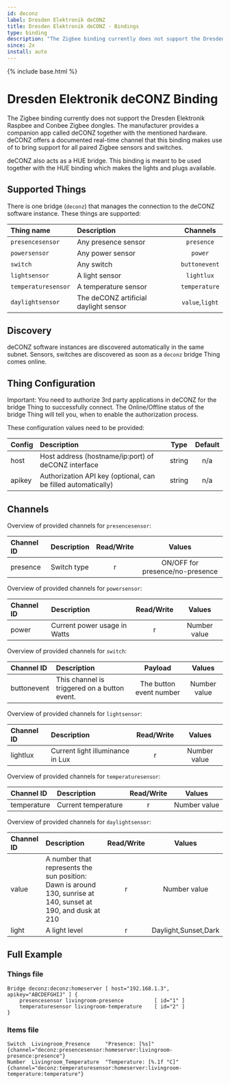 ```yaml
---
id: deconz
label: Dresden Elektronik deCONZ
title: Dresden Elektronik deCONZ - Bindings
type: binding
description: "The Zigbee binding currently does not support the Dresden Elektronik Raspbee and Conbee Zigbee dongles."
since: 2x
install: auto
---
```


<!-- Attention authors: Do not edit directly. Please add your changes to the appropriate source repository -->

{% include base.html %}

# Dresden Elektronik deCONZ Binding

The Zigbee binding currently does not support the Dresden Elektronik Raspbee and Conbee Zigbee dongles.
The manufacturer provides a companion app called deCONZ together with the mentioned hardware. deCONZ
offers a documented real-time channel that this binding makes use of to bring support for all
paired Zigbee sensors and switches.

deCONZ also acts as a HUE bridge. This binding is meant to be used together with the HUE binding
which makes the lights and plugs available.

## Supported Things

There is one bridge (`deconz`) that manages the connection to the deCONZ software instance.
These things are supported:

| Thing name            | Description                     | Channels                    |
| :-------------------- |:--------------------------------|:---------------------------:|
| `presencesensor`    | Any presence sensor             | `presence`                 |
| `powersensor`       | Any power sensor                | `power`                    |
| `switch`             | Any switch                      | `buttonevent`             |
| `lightsensor`       | A light sensor                  | `lightlux`                 |
| `temperaturesensor`| A temperature sensor            | `temperature`              |
| `daylightsensor`    | The deCONZ artificial daylight sensor | `value`,`light`     |

## Discovery

deCONZ software instances are discovered automatically in the same subnet.
Sensors, switches are discovered as soon as a `deconz` bridge Thing comes online.

## Thing Configuration

Important: You need to authorize 3rd party applications in deCONZ for the bridge Thing to successfully connect.
The Online/Offline status of the bridge Thing will tell you, when to enable the authorization process.

These configuration values need to be provided:


| Config                | Description                                           | Type  | Default |
| :-------------------- |:------------------------------------------------------|:-----:|:-------:|
| host                  | Host address (hostname/ip:port) of deCONZ interface   |string | n/a     |
| apikey                | Authorization API key (optional, can be filled automatically) |string | n/a     |

## Channels

Overview of provided channels for `presencesensor`:

| Channel ID                |  Description                       | Read/Write | Values               |
| :------------------------ | :----------------------------------|:----------:|:--------------------:|
| presence                  | Switch type                        |r           | ON/OFF for presence/no-presence |

Overview of provided channels for `powersensor`:

| Channel ID                |  Description                       | Read/Write | Values               |
| :------------------------ | :----------------------------------|:----------:|:--------------------:|
| power                     | Current power usage in Watts       |r           | Number value         |

Overview of provided channels for `switch`:

| Channel ID                |  Description                       | Payload | Values               |
| :------------------------ | :----------------------------------|:----------:|:--------------------:|
| buttonevent | This channel is triggered on a button event. | The button event number | Number value         |

Overview of provided channels for `lightsensor`:

| Channel ID                |  Description                       | Read/Write | Values               |
| :------------------------ | :----------------------------------|:----------:|:--------------------:|
| lightlux                  | Current light illuminance in Lux   |r           | Number value         |

Overview of provided channels for `temperaturesensor`:

| Channel ID                |  Description                       | Read/Write | Values               |
| :------------------------ | :----------------------------------|:----------:|:--------------------:|
| temperature               | Current temperature                |r           | Number value         |

Overview of provided channels for `daylightsensor`:

| Channel ID                |  Description                       | Read/Write | Values               |
| :------------------------ | :----------------------------------|:----------:|:--------------------:|
| value                     |A number that represents the sun position: Dawn is around 130, sunrise at 140, sunset at 190, and dusk at 210   |r| Number value             |
| light                     |A light level                       |r           | Daylight,Sunset,Dark |

## Full Example

### Things file ###

```
Bridge deconz:deconz:homeserver [ host="192.168.1.3", apikey="ABCDEFGHIJ" ] {
    presencesensor livingroom-presence          [ id="1" ]
    temperaturesensor livingroom-temperature    [ id="2" ]
}
```

### Items file ###

```
Switch  Livingroom_Presence     "Presence: [%s]"          {channel="deconz:presencesensor:homeserver:livingroom-presence:presence"}
Number  Livingroom_Temperature  "Temperature: [%.1f °C]"  {channel="deconz:temperaturesensor:homeserver:livingroom-temperature:temperature"}
```

